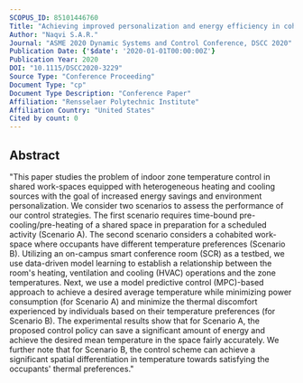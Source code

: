 ```yaml
---
SCOPUS_ID: 85101446760
Title: "Achieving improved personalization and energy efficiency in cohabited work-spaces through data-driven predictive control"
Author: "Naqvi S.A.R."
Journal: "ASME 2020 Dynamic Systems and Control Conference, DSCC 2020"
Publication Date: {'$date': '2020-01-01T00:00:00Z'}
Publication Year: 2020
DOI: "10.1115/DSCC2020-3229"
Source Type: "Conference Proceeding"
Document Type: "cp"
Document Type Description: "Conference Paper"
Affiliation: "Rensselaer Polytechnic Institute"
Affiliation Country: "United States"
Cited by count: 0
---
```


## Abstract
"This paper studies the problem of indoor zone temperature control in shared work-spaces equipped with heterogeneous heating and cooling sources with the goal of increased energy savings and environment personalization. We consider two scenarios to assess the performance of our control strategies. The first scenario requires time-bound pre-cooling/pre-heating of a shared space in preparation for a scheduled activity (Scenario A). The second scenario considers a cohabited work-space where occupants have different temperature preferences (Scenario B). Utilizing an on-campus smart conference room (SCR) as a testbed, we use data-driven model learning to establish a relationship between the room's heating, ventilation and cooling (HVAC) operations and the zone temperatures. Next, we use a model predictive control (MPC)-based approach to achieve a desired average temperature while minimizing power consumption (for Scenario A) and minimize the thermal discomfort experienced by individuals based on their temperature preferences (for Scenario B). The experimental results show that for Scenario A, the proposed control policy can save a significant amount of energy and achieve the desired mean temperature in the space fairly accurately. We further note that for Scenario B, the control scheme can achieve a significant spatial differentiation in temperature towards satisfying the occupants' thermal preferences."

